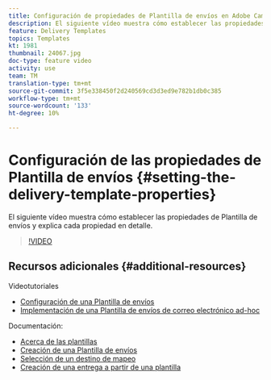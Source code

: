 ```yaml
---
title: Configuración de propiedades de Plantilla de envíos en Adobe Campaign Classic
description: El siguiente vídeo muestra cómo establecer las propiedades de Plantilla de envíos en Adobe Campaign Classic y explica cada propiedad en detalle.
feature: Delivery Templates
topics: Templates
kt: 1981
thumbnail: 24067.jpg
doc-type: feature video
activity: use
team: TM
translation-type: tm+mt
source-git-commit: 3f5e338450f2d240569cd3d3ed9e782b1db0c385
workflow-type: tm+mt
source-wordcount: '133'
ht-degree: 10%

---
```



# Configuración de las propiedades de Plantilla de envíos {#setting-the-delivery-template-properties}

El siguiente vídeo muestra cómo establecer las propiedades de Plantilla de envíos y explica cada propiedad en detalle.

>[!VIDEO](https://video.tv.adobe.com/v/24067?quality=12)

## Recursos adicionales {#additional-resources}

Videotutoriales

* [Configuración de una Plantilla de envíos](/help/acc/sending-messages/using-delivery-templates/configuring-a-delivery-template.md)
* [Implementación de una Plantilla de envíos de correo electrónico ad-hoc](/help/acc/sending-messages/using-delivery-templates/deploying-ad-hoc-email-delivery-template.md)

Documentación:

* [Acerca de las plantillas](https://docs.campaign.adobe.com/doc/AC/en/DLV_Using_delivery_templates_About_templates.html)
* [Creación de una Plantilla de envíos](https://docs.campaign.adobe.com/doc/AC/en/DLV_Using_delivery_templates_Creating_a_delivery_template.html)
* [Selección de un destino de mapeo](https://docs.campaign.adobe.com/doc/AC/en/DLV_Using_delivery_templates_Selecting_a_target_mapping.html)
* [Creación de una entrega a partir de una plantilla](https://docs.campaign.adobe.com/doc/AC/en/DLV_Using_delivery_templates_Creating_a_delivery_from_a_template.html)
